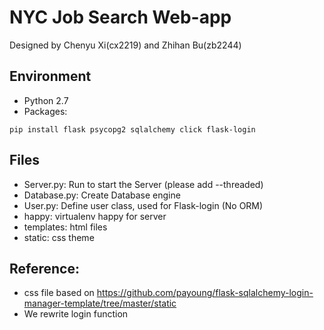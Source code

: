 # NYC Job Search Web-app
Designed by Chenyu Xi(cx2219) and Zhihan Bu(zb2244)
## Environment
- Python 2.7
- Packages:  
```
pip install flask psycopg2 sqlalchemy click flask-login
```
## Files
- Server.py: Run to start the Server (please add --threaded)
- Database.py: Create Database engine
- User.py: Define user class, used for Flask-login (No ORM)
- happy: virtualenv happy for server
- templates: html files
- static: css theme

## Reference:
- css file based on https://github.com/payoung/flask-sqlalchemy-login-manager-template/tree/master/static
- We rewrite login function
